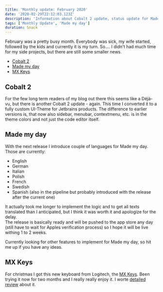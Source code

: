 ```yaml
---
title: 'Monthly update: February 2020'
date: '2020-02-29T22:12:03.123Z'
description: 'Information about Cobalt 2 update, status update for Made my day'
tags: ['Monthly Update', 'Made my day']
duration: Snack
---
```


February was a pretty busy month. Everybody was sick, my wife started, followed
by the kids and currently it is my turn. So.... I didn't had much time for my
side projects, but there are still some smaller news.

- [Cobalt 2](#cobalt-2)
- [Made my day](#made-my-day)
- [MX Keys](#mx-keys)

## Cobalt 2

For the few long term readers of my blog out there this seems like a Déjà-vu, but
there is another Cobalt 2 update - again. This time I converted it to a fully custom
UI-Theme for Jetbrains products. The difference to earlier versions is, that now also
sidebar, menubar, contextmenu, etc. is in the theme colors and not just the code editor
itself.

## Made my day

With the next release I introduce couple of languages for Made my day. Those are currently:

- English
- German
- Italian
- Polish
- French
- Swedish
- Spanish (also in the pipeline but probably introduced with the release after the current one)

It actually took me longer to implement the logic and to get all texts translated than I anticipated,
but I think it was worth it and apologize for the delay.  
The release is basically ready and will be pushed to the app store any day (still have to wait for
Apples verification process) so I hope it will be live withing 1 to 2 weeks.

Currently looking for other features to implement for Made my day, so hit me up if you have any ideas.

## MX Keys

For christmas I got this new keyboard from Logitech, the [MX Keys](https://www.logitech.com/en-us/product/mx-keys-wireless-keyboard).
Been trying it now for two months and I really really enjoy it. I worte [detailed review](/review/mx-keys) about it.

